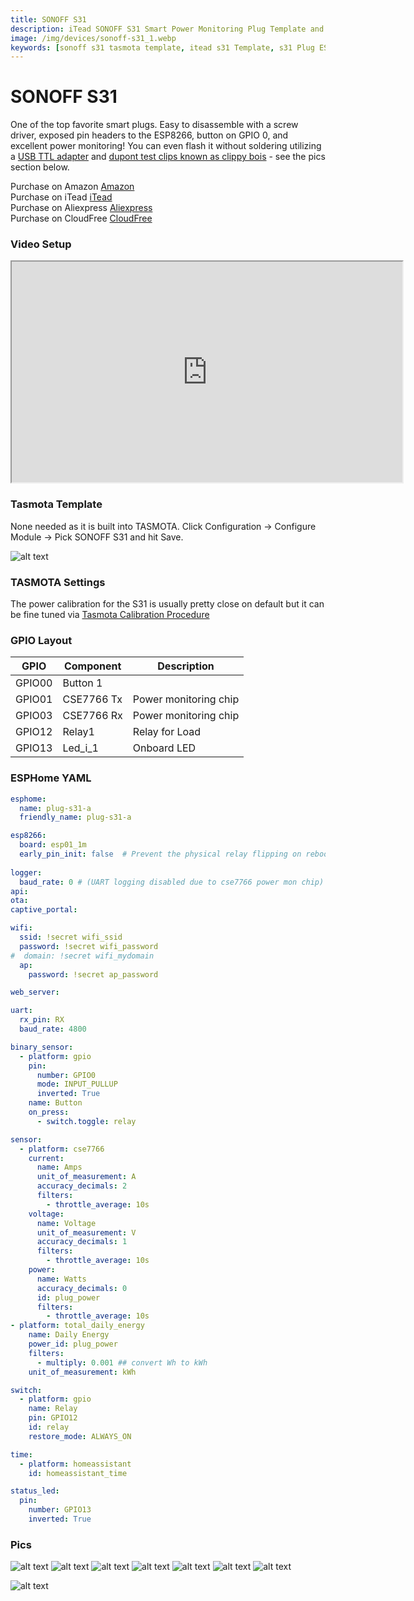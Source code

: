 ```yaml
---
title: SONOFF S31
description: iTead SONOFF S31 Smart Power Monitoring Plug Template and Setup for TASMOTA and ESPHome
image: /img/devices/sonoff-s31_1.webp
keywords: [sonoff s31 tasmota template, itead s31 Template, s31 Plug ESPHome, solderless flashing tasmota plug]
---
```


# SONOFF S31

One of the top favorite smart plugs.  Easy to disassemble with a screw driver, exposed pin headers to the ESP8266, button on GPIO 0, and excellent power monitoring!  You can even flash it without soldering utilizing a [USB TTL adapter](https://amzn.to/3WonIHp) and [dupont test clips known as clippy bois](https://amzn.to/3jtnZdl) - see the pics section below.  

Purchase on Amazon [Amazon](https://amzn.to/3WG3cBG)  
Purchase on iTead [iTead](https://itead.cc/product/sonoff-s31/ref/28/)  
Purchase on Aliexpress [Aliexpress](https://s.click.aliexpress.com/e/_Dk8wPtl)  
Purchase on CloudFree [CloudFree](https://cloudfree.shop/product/sonoff-s31-flashed-with-tasmota/?ref=digiblur&attribute_firmware=Stock%20Sonoff)

### Video Setup

<iframe allowfullscreen height="353" src="https://www.youtube.com/embed/q6aCfDDEkwE" width="625" youtube-src-=""></iframe>  

### Tasmota Template

None needed as it is built into TASMOTA.  Click Configuration -> Configure Module -> Pick SONOFF S31 and hit Save.

![alt text](/img/devices/sonoff-s31_9.webp)

### TASMOTA Settings

The power calibration for the S31 is usually pretty close on default but it can be fine tuned via [Tasmota Calibration Procedure](https://tasmota.github.io/docs/Power-Monitoring-Calibration/#calibration-procedure)  

### GPIO Layout

| GPIO |    Component | Description |
|------ |-------------|-------------|         
|GPIO00	| Button 1
|GPIO01	| CSE7766 Tx | Power monitoring chip
|GPIO03	| CSE7766 Rx | Power monitoring chip
|GPIO12	| Relay1 | Relay for Load
|GPIO13	| Led_i_1 | Onboard LED

### ESPHome YAML

```yaml
esphome:
  name: plug-s31-a
  friendly_name: plug-s31-a

esp8266:
  board: esp01_1m
  early_pin_init: false  # Prevent the physical relay flipping on reboot.
  
logger:
  baud_rate: 0 # (UART logging disabled due to cse7766 power mon chip)
api:
ota:
captive_portal:

wifi:
  ssid: !secret wifi_ssid
  password: !secret wifi_password
#  domain: !secret wifi_mydomain   
  ap:
    password: !secret ap_password

web_server:

uart:
  rx_pin: RX
  baud_rate: 4800

binary_sensor:
  - platform: gpio
    pin:
      number: GPIO0
      mode: INPUT_PULLUP
      inverted: True
    name: Button
    on_press:
      - switch.toggle: relay

sensor:
  - platform: cse7766
    current:
      name: Amps
      unit_of_measurement: A      
      accuracy_decimals: 2
      filters:
        - throttle_average: 10s         
    voltage:
      name: Voltage
      unit_of_measurement: V      
      accuracy_decimals: 1
      filters:
        - throttle_average: 10s         
    power:
      name: Watts
      accuracy_decimals: 0   
      id: plug_power
      filters:
        - throttle_average: 10s         
- platform: total_daily_energy
    name: Daily Energy
    power_id: plug_power
    filters:
      - multiply: 0.001 ## convert Wh to kWh
    unit_of_measurement: kWh

switch:
  - platform: gpio
    name: Relay
    pin: GPIO12
    id: relay
    restore_mode: ALWAYS_ON

time:
  - platform: homeassistant
    id: homeassistant_time

status_led:
  pin:
    number: GPIO13
    inverted: True    
```

### Pics
![alt text](/img/devices/sonoff-s31_2.webp)
![alt text](/img/devices/sonoff-s31_3.webp)
![alt text](/img/devices/sonoff-s31_4.webp)
![alt text](/img/devices/sonoff-s31_5.webp)
![alt text](/img/devices/sonoff-s31_6.webp)
![alt text](/img/devices/sonoff-s31_7.webp)
![alt text](/img/devices/sonoff-s31_8.webp)

![alt text](/img/devices/sonoff-s31_10.webp)



